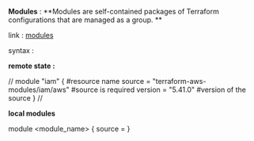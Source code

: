 **Modules** : **Modules are self-contained packages of Terraform configurations that are managed as a group. **

link : [modules](https://registry.terraform.io/browse/modules)

syntax :

**remote state :**

// module "iam" {     #resource name
  source  = "terraform-aws-modules/iam/aws"  #source is required
  version = "5.41.0"  #version of the source
} //

**local modules**

module <module_name> {
source = <path to be provided where module file >
}


